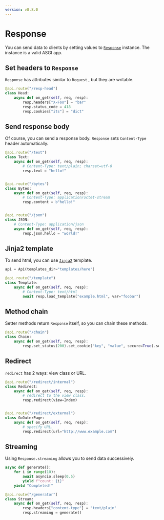 ```yaml
---
version: v0.8.0
---
```


# Response

You can send data to clients by setting values to [`Response`](/api/models/http-py#Response) instance. The instance is a valid ASGI app.

## Set headers to `Response`

`Response` has attributes similar to `Request` , but they are writable.

```python
@api.route("/resp-head")
class Head:
    async def on_get(self, req, resp):
        resp.headers["X-Foo"] = "bar"
        resp.status_code = 418
        resp.cookies["its"] = "dict"

```

## Send response body

Of course, you can send a response body. `Response` sets `Content-Type` header automatically.

```python
@api.route("/text")
class Text:
    async def on_get(self, req, resp):
        # Content-Type: text/plain; charset=utf-8
        resp.text = "hello!"


@api.route("/bytes")
class Bytes:
    async def on_get(self, req, resp):
        # Content-Type: application/octet-stream
        resp.content = b"hello!"


@api.route("/json")
class JSON:
    # Content-Type: application/json
    async def on_get(self, req, resp):
        resp.json.hello = "world!"

```

## Jinja2 template

To send html, you can use [`Jinja2`](https://github.com/pallets/jinja/) template.

```python
api = Api(templates_dir="templates/here")

@api.route("/template")
class Template:
    async def on_get(self, req, resp):
        # Content-Type: text/html
        await resp.load_template("example.html", var="foobar")

```

## Method chain

Setter methods return `Response` itself, so you can chain these methods.

```python
@api.route("/chain")
class Chain:
    async def on_get(self, req, resp):
        resp.set_status(200).set_cookie("key", "value", secure=True).set_text("long chain!").set_header("X-somehead", "value")

```

## Redirect

`redirect` has 2 ways: view class or URL.

```python
@api.route("/redirect/internal")
class Redirect:
    async def on_get(self, req, resp):
        # redirect to the view class.
        resp.redirect(view=Index)


@api.route("/redirect/external")
class GoOuterPage:
    async def on_get(self, req, resp):
        # specify URL.
        resp.redirect(url="http://www.example.com")

```

## Streaming

Using `Response.streaming` allows you to send data successively.

```python
async def generate():
    for i in range(10):
        await asyncio.sleep(0.5)
        yield f"count: {i}"
    yield "Completed!"

@api.route("/generator")
class Stream:
    async def on_get(self, req, resp):
        resp.headers["content-type"] = "text/plain"
        resp.streaming = generate()

```
